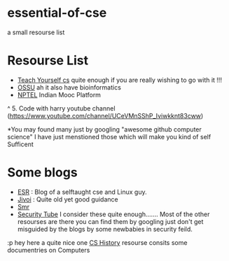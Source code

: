 # essential-of-cse
a small resourse list
# Resourse List
* [Teach Yourself cs](https://teachyourselfcs.com) quite enough if you are really wishing to go with it !!!
* [OSSU](https://github.com/ossu/) ah it also have bioinformatics 
* [NPTEL](https://nptel.ac.in) Indian Mooc Platform 

^   5. Code with harry  youtube channel     (https://www.youtube.com/channel/UCeVMnSShP_Iviwkknt83cww)

*You may found many just by googling "awesome github computer science" I have just menstioned those which will make you kind of self Sufficent 
# Some blogs 
* [ESR](http:www.catb.org/~esr) : Blog of a selftaught cse and Linux guy. 
* [Jivoi](https://jivoi.github.io/2015/06/19/oscp-prepare/) : Quite old yet good guidance 
* [Smr](https://www.smr.co.in)
* [Security Tube](http://securitytube.net)
I consider these quite enough.......
Most of the other resourses are there you can find them by googling just don't get misguided by the blogs by some newbabies in security feild. 

:p hey here a quite nice one [CS History](https://github.com/watson/awesome-computer-history) resourse consits some documentries on Computers
